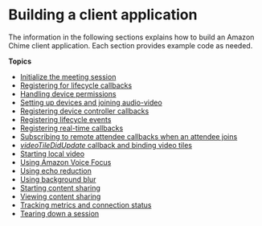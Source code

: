 # Building a client application<a name="build-client-app"></a>

The information in the following sections explains how to build an Amazon Chime client application\. Each section provides example code as needed\.

**Topics**
+ [Initialize the meeting session](initialize-session.md)
+ [Registering for lifecycle callbacks](register-callback.md)
+ [Handling device permissions](handling-device-permissions.md)
+ [Setting up devices and joining audio\-video](set-up-devices.md)
+ [Registering device controller callbacks](register-device-callbacks.md)
+ [Registering lifecycle events](register-lifecycle.md)
+ [Registering real\-time callbacks](register-realtime.md)
+ [Subscribing to remote attendee callbacks when an attendee joins](subscribe-remote-attendee.md)
+ [*videoTileDidUpdate* callback and binding video tiles](video-tile-did-update.md)
+ [Starting local video](starting-local-video.md)
+ [Using Amazon Voice Focus](using-vfns.md)
+ [Using echo reduction](use-echo-reduction.md)
+ [Using background blur](background-blur.md)
+ [Starting content sharing](starting-content-sharing.md)
+ [Viewing content sharing](viewing-content-sharing.md)
+ [Tracking metrics and connection status](tracking-metrics-and-connection-status.md)
+ [Tearing down a session](tearing-down.md)